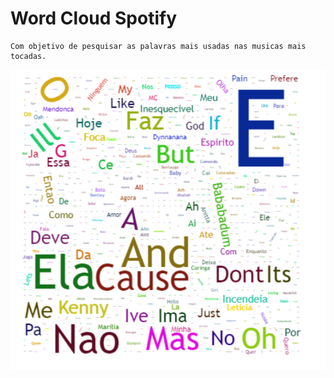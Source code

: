 # Word Cloud Spotify
````
Com objetivo de pesquisar as palavras mais usadas nas musicas mais tocadas.
````
![wordCloudSpotify](https://github.com/FranciscoWallison/wordCloudSpotify/blob/main/image/nuvem_palavras.png)

